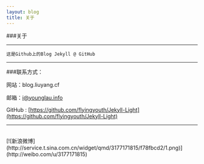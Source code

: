 ```yaml
---
layout: blog
title: 关于
---
```

	
###关于

----

	这是Github上的Blog Jekyll @ GitHub

----

###联系方式：

网站：blog.liuyang.cf

邮箱：i@younglau.info	

GitHub : [https://github.com/flyingyouth/Jekyll-Light](https://github.com/flyingyouth/Jekyll-Light)

----
<br> 
[![新浪微博](http://service.t.sina.com.cn/widget/qmd/3177171815/f78fbcd2/1.png)](http://weibo.com/u/3177171815)
